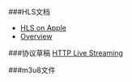###HLS文档
* [HLS on Apple](https://developer.apple.com/streaming/)
* [Overview](https://developer.apple.com/library/ios/documentation/NetworkingInternet/Conceptual/StreamingMediaGuide/Introduction/Introduction.html#//apple_ref/doc/uid/TP40008332-CH1-SW1)

###协议草稿
[HTTP Live Streaming](https://tools.ietf.org/html/draft-pantos-http-live-streaming-19)


###m3u8文件
